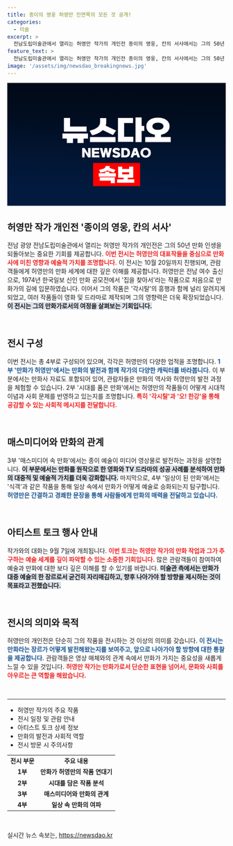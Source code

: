 ```yaml
---
title: 종이의 영웅 허영만 진면목의 모든 것 공개!
categories:
  - 미술
excerpt: >
  전남도립미술관에서 열리는 허영만 작가의 개인전 종이의 영웅, 칸의 서사에서는 그의 50년 만화 인생과 대표작들을 만날 수 있다. 아티스트 토크도 예정되어 있어 특별한 기회를 놓치지 마세요!
feature_text: >
  전남도립미술관에서 열리는 허영만 작가의 개인전 종이의 영웅, 칸의 서사에서는 그의 50년 만화 인생과 대표작들을 만날 수 있다. 아티스트 토크도 예정되어 있어 특별한 기회를 놓치지 마세요!
image: '/assets/img/newsdao_breakingnews.jpg'
---
```


<p><img src="/assets/img/newsdao_breakingnews.jpg" alt="implanttips 속보" /></p>

<h2 data-ke-size="size26">허영만 작가 개인전 '종이의 영웅, 칸의 서사'</h2>

<p data-ke-size="size16">전남 광양 전남도립미술관에서 열리는 허영만 작가의 개인전은 그의 50년 만화 인생을 되돌아보는 중요한 기회를 제공합니다. <b><span style="color: #ee2323;">이번 전시는 허영만의 대표작들을 중심으로 만화사에 미친 영향과 예술적 가치를 조명합니다.</span></b> 이 전시는 10월 20일까지 진행되며, 관람객들에게 허영만의 만화 세계에 대한 깊은 이해를 제공합니다. 허영만은 전남 여수 출신으로, 1974년 한국일보 신인 만화 공모전에서 '집을 찾아서'라는 작품으로 처음으로 만화가의 길에 입문하였습니다. 이어서 그의 작품은 '각시탈'의 흥행과 함께 널리 알려지게 되었고, 여러 작품들이 영화 및 드라마로 제작되며 그의 영향력은 더욱 확장되었습니다. <b><span style="background-color: #21538527;">이 전시는 그의 만화가로서의 여정을 살펴보는 기회입니다.</span></b></p>

<p data-ke-size="size16">&nbsp;</p>

<h2 data-ke-size="size26">전시 구성</h2>

<p data-ke-size="size16">이번 전시는 총 4부로 구성되어 있으며, 각각은 허영만의 다양한 업적을 조명합니다. <b><span style="color: #1a5490;">1부 '만화가 허영만'에서는 만화의 발전과 함께 작가의 다양한 캐릭터를 바라봅니다.</span></b> 이 부분에서는 만화사 자료도 포함되어 있어, 관람자들은 만화의 역사와 허영만의 발전 과정을 체험할 수 있습니다. 2부 '시대를 품은 만화'에서는 허영만의 작품들이 어떻게 시대적 이념과 사회 문제를 반영하고 있는지를 조명합니다. <b><span style="color: #ee2323;">특히 '각시탈'과 '오! 한강'을 통해 공감할 수 있는 사회적 메시지를 전달합니다.</span></b></p>

<p data-ke-size="size16">&nbsp;</p>

<h2 data-ke-size="size26">매스미디어와 만화의 관계</h2>

<p data-ke-size="size16">3부 '매스미디어 속 만화'에서는 종이 예술이 미디어 영상물로 발전하는 과정을 설명합니다. <b><span style="background-color: #21538527;">이 부문에서는 만화를 원작으로 한 영화와 TV 드라마의 성공 사례를 분석하여 만화의 대중적 및 예술적 가치를 더욱 강화합니다.</span></b> 마지막으로, 4부 '일상이 된 만화'에서는 '식객'과 같은 작품을 통해 일상 속에서 만화가 어떻게 예술로 승화되는지 탐구합니다. <b><span style="color: #1a5490;">허영만은 간결하고 경쾌한 문장을 통해 사람들에게 만화의 매력을 전달하고 있습니다.</span></b></p>

<p data-ke-size="size16">&nbsp;</p>

<h2 data-ke-size="size26">아티스트 토크 행사 안내</h2>

<p data-ke-size="size16">작가와의 대화는 9월 7일에 개최됩니다. <b><span style="color: #ee2323;">이번 토크는 허영만 작가의 만화 작업과 그가 추구하는 예술 세계를 깊이 파악할 수 있는 소중한 기회입니다.</span></b> 많은 관람객들이 참여하여 예술과 만화에 대한 보다 깊은 이해를 할 수 있기를 바랍니다. <b><span style="background-color: #21538527;">미술관 측에서는 만화가 대중 예술의 한 장르로서 굳건히 자리매김하고, 향후 나아가야 할 방향을 제시하는 것이 목표라고 전했습니다.</span></b></p>

<p data-ke-size="size16">&nbsp;</p>

<h2 data-ke-size="size26">전시의 의미와 목적</h2>

<p data-ke-size="size16">허영만의 개인전은 단순히 그의 작품을 전시하는 것 이상의 의미를 갖습니다. <b><span style="color: #1a5490;">이 전시는 만화라는 장르가 어떻게 발전해왔는지를 보여주고, 앞으로 나아가야 할 방향에 대한 통찰을 제공합니다.</span></b> 관람객들은 영상 매체와의 관계 속에서 만화가 가지는 중요성을 새롭게 느낄 수 있을 것입니다. <b><span style="color: #ee2323;">허영만 작가는 만화가로서 단순한 표현을 넘어서, 문화와 사회를 아우르는 큰 역할을 해왔습니다.</span></b></p>

<p data-ke-size="size16">&nbsp;</p>

<hr>

<ul>
    <li>허영만 작가의 주요 작품</li>
    <li>전시 일정 및 관람 안내</li>
    <li>아티스트 토크 상세 정보</li>
    <li>만화의 발전과 사회적 역할</li>
    <li>전시 방문 시 주의사항</li>
</ul>

<table style="width: 100%; border-collapse: collapse;">
    <tr>
        <td style="text-align: center; height: 17px;"><b>전시 부문</b></td>
        <td style="text-align: center; height: 17px;"><b>주요 내용</b></td>
    </tr>
    <tr>
        <td style="text-align: center; height: 17px;"><b>1부</b></td>
        <td style="text-align: center; height: 17px;"><b>만화가 허영만의 작품 연대기</b></td>
    </tr>
    <tr>
        <td style="text-align: center; height: 17px;"><b>2부</b></td>
        <td style="text-align: center; height: 17px;"><b>시대를 담은 작품 분석</b></td>
    </tr>
    <tr>
        <td style="text-align: center; height: 17px;"><b>3부</b></td>
        <td style="text-align: center; height: 17px;"><b>매스미디어와 만화의 관계</b></td>
    </tr>
    <tr>
        <td style="text-align: center; height: 17px;"><b>4부</b></td>
        <td style="text-align: center; height: 17px;"><b>일상 속 만화의 여파</b></td>
    </tr>
</table>

<p data-ke-size="size16">&nbsp;</p>
실시간 뉴스 속보는, <a href="https://newsdao.kr" rel="dofollow">https://newsdao.kr</a>



